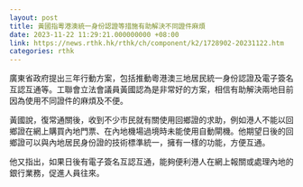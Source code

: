 ```yaml
---
layout: post
title: 黃國指粵港澳統一身份認證等措施有助解決不同證件麻煩
date: 2023-11-22 11:29:21.000000000 +08:00
link: https://news.rthk.hk/rthk/ch/component/k2/1728902-20231122.htm
categories: rthk
---
```


廣東省政府提出三年行動方案，包括推動粵港澳三地居民統一身份認證及電子簽名互認互通等。工聯會立法會議員黃國認為是非常好的方案，相信有助解決兩地目前因為使用不同證件的麻煩及不便。

黃國說，復常通關後，收到不少市民就有關使用回鄉證的求助，例如港人不能以回鄉證在網上購買內地門票、在內地機場過境時未能使用自動閘機。他期望日後的回鄉證可以與內地居民身份證的技術標準統一，擁有一樣的功能，方便互通。

他又指出，如果日後有電子簽名互認互通，能夠便利港人在網上報關或處理內地的銀行業務，促進人員往來。
